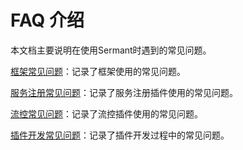 # FAQ 介绍

本文档主要说明在使用Sermant时遇到的常见问题。

[框架常见问题](./framework.md)：记录了框架使用的常见问题。

[服务注册常见问题](./registry.md)：记录了服务注册插件使用的常见问题。

[流控常见问题](./flowcontrol.md)：记录了流控插件使用的常见问题。

[插件开发常见问题](./plugin.md)：记录了插件开发过程中的常见问题。
